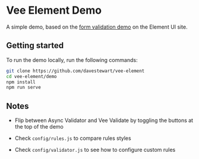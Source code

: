 # Vee Element Demo

A simple demo, based on the [form validation demo](https://element.eleme.io/#/en-US/component/form#validation) on the Element UI site.

## Getting started

To run the demo locally, run the following commands:

```bash
git clone https://github.com/davestewart/vee-element
cd vee-element/demo
npm install
npm run serve
```

## Notes

- Flip between Async Validator and Vee Validate by toggling the buttons at the top of the demo

- Check `config/rules.js` to compare rules styles

- Check `config/validator.js` to see how to configure custom rules
